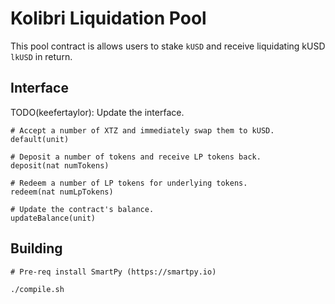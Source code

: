 # Kolibri Liquidation Pool

This pool contract is allows users to stake `kUSD` and receive liquidating kUSD `lkUSD` in return.

## Interface

TODO(keefertaylor): Update the interface.

```
# Accept a number of XTZ and immediately swap them to kUSD.
default(unit)

# Deposit a number of tokens and receive LP tokens back.
deposit(nat numTokens)

# Redeem a number of LP tokens for underlying tokens.
redeem(nat numLpTokens)

# Update the contract's balance.
updateBalance(unit)
```

## Building

```
# Pre-req install SmartPy (https://smartpy.io)

./compile.sh
```